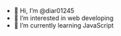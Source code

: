 - 👋 Hi, I’m @diar01245
- 👀 I’m interested in web developing
- 🌱 I’m currently learning JavaScript 

<!---
diar01245/diar01245 is a ✨ special ✨ repository because its `README.md` (this file) appears on your GitHub profile.
You can click the Preview link to take a look at your changes.
--->
